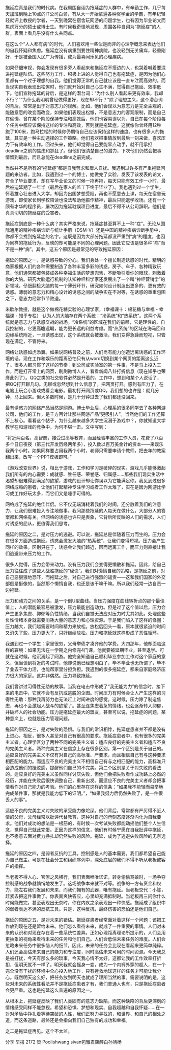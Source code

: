 拖延症真是我们的时代病。在我周围自诩为拖延症的人群中，有辛勤工作，几乎每天加班到晚上10点的IT公司白领，有从大一开始拿遍各种奖学金的学霸，有年纪轻轻就评上教授的学者，一天到晚窝在宿舍玩网游的问题学生，也有因为毕业论文而焦虑万分的硕士或博士生。有时候我奇怪地发现，周围各种自诩为“拖延症”的人群，表面上看几乎没有什么共同点。

在这么个“人人都有病”的时代，人们喜欢用一些似是而非的心理学概念来表达他们的自我怀疑和焦虑。拖延症没有病重到要住精神病院，也没轻到无关痛痒，轻重刚好，于是被全国人民广为传播，成为最喜闻乐见的心理疾病。

如果仔细审视，你会发现有很多旁人看起来和拖延症不搭边的人，也哭着喊着要混进拖延症队伍。这些努力工作、积极上进的人觉得自己也有拖延症，是因为他们心里都有一个过于理想的自我。他们觉得正常的自己就应该是一直专注而高效的。而当现实自我表现出松懈时，他们就开始对自己心生不满，觉得自己拖延、效率低下。他们宣称拖延的背后，是这样的潜台词：“为什么别人看起来更有效率，我却不行？”“为什么我明明曾经做得更好，现在却不行？”除了理想主义，这个潜台词的背后，常常是出于对意志力的误解。比如，他们会误以为意志力是完全主观的，能随意愿的改变而改变，如果他们表现出松懈，不是意志力的客观限制，而是自己在偷懒。曾在某个阶段保持专注和高效后，他们也容易误以为，自已在每个阶段每个任务中都应该保持这样的专注和高效，否则就是拖延症。这就像你曾经用12秒跑了100米，跑马拉松的时候你仍期待自己应该保持这样的速度。也有很多人的拖延，其实是一种主动选择的工作策略。他们喜欢把事情放到最后一刻来做，喜欢压力下有效率的工作。回过头来，他们却觉得自己要能早点动手，就不用承担deadline之前的焦虑和抓狂了。但他们很清楚自己的潜力，下次他们仍然会把事情留到最后，而且总能在deadline之前完成。

当然并不是所有的“拖延症”都是自我苛求和庸人自扰。我遇到过许多有严重拖延问题的来访者。比如，我遇到过一个的博士，她做完了实验，发表了该发表的论文，符合了毕业要求，却在写毕业论文的时候一拖再拖，每天只能有效工作一小时，最后被迫延期了一年半（最后在家人的监工下终于毕业了）。我也遇到过一个学生，怀着雄心壮志进入大学，却因为出国梦想受阻，再也不愿意去上课，每天在宿舍玩游戏，即使家长到学校陪读也没法帮助他振作精神，最后只能退学收场。还有一个颇有才华的程序员，屡次因为拖延耽误项目进度，最后不得不从公司辞职。他们是真真切切的拖延症的受害者。

拖延症到底是一种什么病？其实严格来说，拖延症甚至算不上一种“症”。无论从国际通用的精神疾病诊断与统计手册（DSM-V）还是中国的精神疾病诊断手册中，你都不会找到拖延症的名字。这既是因为大部分拖延都没严重到“病”的程度，也因为同样的拖延行为，反映的却可能是不同的心理问题，因此它应该是很多种“病”而不是一种“病”。其中，这五个原因是最常见的导致拖延原因：

拖延的原因之一，是诱惑导致的分心。我们身处一个擅长制造诱惑的时代。精明的商家根据人们的各种需要制造了各种丰富多彩的诱惑，房子、车子、各种精致玩意，他们通常都被包装成各种幸福生活的梦想兜售，不断吸引着你的眼球，刺激着你的大脑。研究大脑运行机制的认知神经科学家还发展出了一个叫“神经营销学”的新领域，仔细翻检大脑的每一个薄弱环节，研究如何设计制造出更多的、更有效的诱惑。薄弱的意志力和精心设计的诱惑之间的战争实在不对等，在诱惑的重重包围之下，意志力经常节节败退。

米歇尔教授，就是这个做棉花糖实验的心理学家，（幸福课十：棉花糖与幸福 - 幸福课 - 知乎专栏） 认为人的大脑存在两个系统：“冷系统”和“热系统”。这两个系统就是意志力与诱惑交战的战场。“冷系统”的区域在我们的前额，它是理性的、自我控制的，它更高瞻远瞩，能为更长远的利益考虑。而“热系统”的区域在海马回和边缘系统附近，一旦诱惑出现，这个系统就会被激活，我们变得急躁而短视，只管现在满足，不管将来。

网络让诱惑如虎添翼。如果说网络普及之前，人们尚有能力创造远离诱惑的工作环境的话，现在工作和娱乐的距离恐怕只有从word切换到某个网页的距离这么近了。很多人都习惯了这样的节奏：到公司或实验室的第一件事，不是马上投入工作，而是打开常上的网页，刷刷微博人人，看看新闻八卦打折信息（现在知乎也荣膺此列了）。QQ之类的社交软件必然是开着的。工作中，想到和某个人说话了，把QQ打开聊几句。无聊或忽然想到什么信息了，把网页打开。感到有压力了，在电脑上玩会小游戏或看会电影。最初打开网页或QQ，我们想的也许是：就几分钟，马上回来。但大多数时候，是几十分钟过去了我们都还没回来。

最有诱惑力的网络产品当然是网游。博士毕业后，心理系的很多同学去了各种网游公司，他们的工作，是千方百计让那些网游产品“更吸引人”。当然他们的工作还算不上核心。看看这个帖子，为什么越来越多大学生沉溺于游戏中？，你就知道大学教学在和游戏的竞争中，为何不堪一击。文中写到：

“将近两百名，高智商，接受过高等教育，而且经验丰富的工作人员，花费了八百多个日日夜夜（第三代开发历经两年多），投入数以百万美金计的资本——来娱乐我两个小时。如果同样要占用我两个小时，老师只需要申请个教师，把去年的教案翻出来，改写一个PPT模板即可。”

《游戏改变世界》说，相比于游戏，工作和学习是破碎的现实。游戏几乎能够激起我们所有的内心需要：成就感、胜任感、荣誉感、归属感……那些我们现实生活中渴望却很难得到满足的欲望，游戏的设计却让你误以为它能满足你。我见到过很多网络成瘾的患者，让他们打起精神专注学习或者工作太难了，实在是因为网游比学习或工作好玩太多，而它们又是唾手可得的。

网络成了拖延的绝佳伴侣。它不仅无端消耗着我们的时间，还分散着我们的注意力，让我们很难投入专注地做事。我问那些拖延的人每天在做什么，大部分人的答案都和网络有关。但网络的诱惑也许只是表象，它背后所反映的人们的需求，人们对诱惑的屈从，更值得我们思考。

拖延的原因之二，是对压力的逃避。可以说，拖延总是伴随着压力而生的。压力会在很多方面造成拖延。诱惑会激发大脑的“热系统”，让我们变得短视。压力会产生同样的效果。区别只在于，诱惑会让我们趋近，因而远离工作，而压力则直接让我们逃避带来压力的工作。

很多人觉得，压力会带来动力。没有压力我们会变得更懒散和拖延。因此，给自己压力往往成了这些人战胜拖延的“秘诀”。我们对懒惰自我的策略，是拖延之前，对自己恶狠狠地恐吓，而拖延之后，对自己进行强烈的谴责——这和我们国家的外交部倒是挺像的，当然那个懒惰自我，也还是该干嘛干嘛。所以我们经常一边自责一边拖延。

压力和动力之间的关系，是一个倒U型曲线。当压力强度在曲线转折点的那个最佳值上，人的潜能最容易被激发，压力最能创造动力。但是过了这个值以后，压力会产生更多焦虑、抑郁等负性情绪，当我们自觉无法应对压力时尤其如此。处理这些负性情绪本身就需要消耗大量的意志力和心理资源。于是我们陷入了这样的怪圈：压力越大，我们越需要时间和精力来放松。放松后回头一看，原本就很紧迫的时间又消失了些，压力更大了，只好继续放松。压力和拖延就这样形成了恶性循环。

我遇到过一个学生：家里很穷，父母举债才凑齐他的学费。大四那年，他却面临这样的窘境：如果无法在一学期之内修完4门课，他就要被延期毕业，甚至退学。可就在这时候，他沉溺起了网游。他完全知道自己顺利毕业参加工作对这个家庭的意义，但当谈到将近的考试时，他却说他已经想明白了，毕不毕业也无所谓了，毕不了业去干体力活，也能帮家里分担负担。我遇到的很多拖延症，都来自家庭经济压力很大的家庭。这并非偶然。压力导致拖延。

我们曾讲过习得性无助的故事。当狗在电击中形成了“我无能为力”的信念时，接下来的电击中，它就不会有反抗或逃脱的企图。时间压力有时候会让人产生这样的习得性无助：那种我再努力也无法赶上时间进度的感觉。这时候，压力除了制造焦虑，再也不会激起人战斗的欲望了。甚至连焦虑着急的情绪，也会逐渐转入抑郁，并破坏人的社会功能。压力是拖延症最大的盟友，甚至可以说，拖延症的问题，某种意义上，也就是压力管理问题。

拖延的原因之三，是对失败的恐惧。与我们的常识相悖，拖延症患者并不都是没有上进心，相反，很多人甚至对自己有很高的要求。拖延症患者中，也有很多的完美主义者。心理学区分了两种不同的完美主义者：适应良好的完美主义者和适应不良的完美主义者。两种完美主义在信念上存在很多区别。第一个区别是关于自己的。适应良好的完美主义不仅有对自己的高标准、严要求，而且相信自己有与这种要求相匹配的能力。而适应不良的完美主义不相信自己有与之相匹配的能力，高标准只会造成他们的挫败感，提醒他们自己的不完美。第二个区别是关于对失败的看法的。适应良好的完美主义虽然同样讨厌失败，但他们会把失败看作成功路上必然的经历，并能在失败后很快调整自己，重新出发。而适应不良的完美主义者却会把事情看作对自己能力的考验。他们的心里存在这样的信条：“如果我不能轻而易举地完成某件事，那就是我能力低下的证明。”，“如果我努力后仍然失败了，是一件很丢人的事”。

适应不良的完美主义对失败的承受能力像坨屎。他们背后，常常都有严厉得不近人情的父母，父母经常以批评代替教育，这种对自己的苛刻态度逐渐内化为自我要求。他们对成功的想法是一根筋的，有时候一次考试失败都能动摇他们整个人生信念，觉得自己就此完蛋。正因为这样的信念，他们有时候宁愿在自我批评中拖延，也不愿意去面对费力挣扎却仍然失败的风险。拖延，成为了逃避失败风险的无奈选择。

拖延的原因之四，是弱者反抗的工具。控制感是人的基本需要。我们都希望自己能为自己做主。可是在社会分工和组织序列中，深处底层的我们不得不听从老板或客户的指挥。

当老板不得人心、官僚之风横行，我们表面唯唯诺诺，转身偷偷骂娘时，一场争夺控制感的战争就悄悄地发生了。这场战争本来就不对等。战争的一方有资金和权力，能左右我们发展和未来，而我们拥有的武器，唯有拖延。当老板交代：小陈，赶紧去把这件事做了。你表面爽快答应，心里却充满抵制时。当老板再三问你什么时候能做完，甚至表现出无奈时，你在内疚之余表现出一种快感。拖延成了组织中的弱者表达不满的反抗工具。只是，这种反抗，最终伤害的恐怕还是他们自己。

拖延的原因之五，是对未来的错估。拖延症患者经常面对着这样一个问题：该把工作放到现在还是留给未来。他们怎么看待未来，就成了一件重要的事情。人们对未来的认识和对现在存在着一些系统性差异。正如心理距离理论所提示的，人们会用更抽象的视角来看待未来的任务和他们自己。人们会低估未来任务的难度。人们会忽略未来任务中很多恼人的细节，因此，未来的任务会比现在看起来更简单纯粹。人们还会高估未来自己的能力和专注度，同时高估未来可用的时间资源。今天我总是被打扰，今天有那么多的琐事，今天我心情不太好。这都让我的工作效率打折扣，但明天就不一样了。明天我就会摇身一变，成为一个内裤外穿的超人，在一个完全没有干扰的环境中全心投入地工作，只有拯救地球这样的任务才可能让我分心。既然明天这么好，把任务放到明天也就成了理所当然的事。需要说明的是，这些对未来的系统性看法并不是拖延症患者才有，我们普通人也有，只是拖延症患者会更严重。这也是拖延这么普遍的原因之一。

从根本上，拖延症反映了我们人类固有的意志力缺陷。而这种缺陷的背后更深刻的情绪感受同样不能忽视。希望和恐惧、梦想和现实、自我超越和自我怀疑……在一对对矛盾中挣扎着等待突破的人性，我们正努力寻找的，和世界、和自己的相处之道，而这条道路，最终还是会指向我们自己独有的成功和幸福。

之二是拖延症再见。这个不太监。

分享
 举报 2172 赞
Poolishwang sivan包雅君陳醉白孙靖杨
